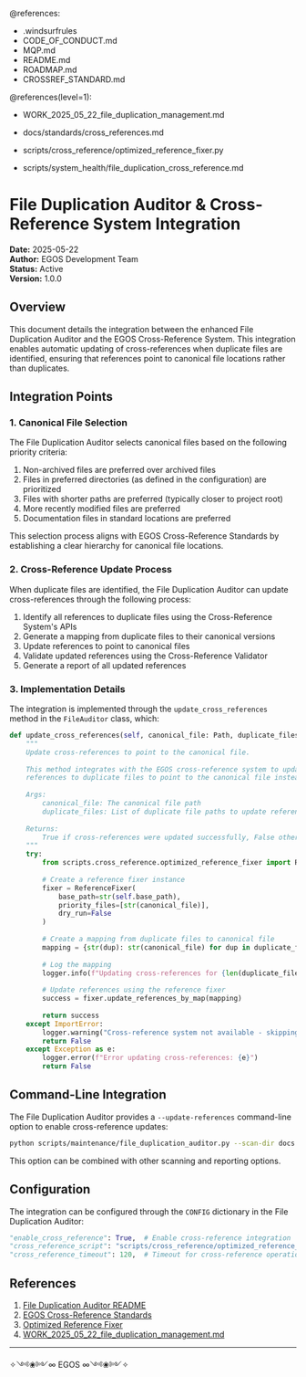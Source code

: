 @references:
- .windsurfrules
- CODE_OF_CONDUCT.md
- MQP.md
- README.md
- ROADMAP.md
- CROSSREF_STANDARD.md

@references(level=1):
  - WORK_2025_05_22_file_duplication_management.md
  - docs/standards/cross_references.md
  - scripts/cross_reference/optimized_reference_fixer.py





  - scripts/system_health/file_duplication_cross_reference.md

# File Duplication Auditor & Cross-Reference System Integration

**Date:** 2025-05-22  
**Author:** EGOS Development Team  
**Status:** Active  
**Version:** 1.0.0

## Overview

This document details the integration between the enhanced File Duplication Auditor and the EGOS Cross-Reference System. This integration enables automatic updating of cross-references when duplicate files are identified, ensuring that references point to canonical file locations rather than duplicates.

## Integration Points

### 1. Canonical File Selection

The File Duplication Auditor selects canonical files based on the following priority criteria:

1. Non-archived files are preferred over archived files
2. Files in preferred directories (as defined in the configuration) are prioritized
3. Files with shorter paths are preferred (typically closer to project root)
4. More recently modified files are preferred
5. Documentation files in standard locations are preferred

This selection process aligns with EGOS Cross-Reference Standards by establishing a clear hierarchy for canonical file locations.

### 2. Cross-Reference Update Process

When duplicate files are identified, the File Duplication Auditor can update cross-references through the following process:

1. Identify all references to duplicate files using the Cross-Reference System's APIs
2. Generate a mapping from duplicate files to their canonical versions
3. Update references to point to canonical files
4. Validate updated references using the Cross-Reference Validator
5. Generate a report of all updated references

### 3. Implementation Details

The integration is implemented through the `update_cross_references` method in the `FileAuditor` class, which:

```python
def update_cross_references(self, canonical_file: Path, duplicate_files: List[Path]) -> bool:
    """
    Update cross-references to point to the canonical file.
    
    This method integrates with the EGOS cross-reference system to update
    references to duplicate files to point to the canonical file instead.
    
    Args:
        canonical_file: The canonical file path
        duplicate_files: List of duplicate file paths to update references for
        
    Returns:
        True if cross-references were updated successfully, False otherwise
    """
    try:
        from scripts.cross_reference.optimized_reference_fixer import ReferenceFixer
        
        # Create a reference fixer instance
        fixer = ReferenceFixer(
            base_path=str(self.base_path),
            priority_files=[str(canonical_file)],
            dry_run=False
        )
        
        # Create a mapping from duplicate files to canonical file
        mapping = {str(dup): str(canonical_file) for dup in duplicate_files}
        
        # Log the mapping
        logger.info(f"Updating cross-references for {len(duplicate_files)} files to point to {canonical_file}")
        
        # Update references using the reference fixer
        success = fixer.update_references_by_map(mapping)
        
        return success
    except ImportError:
        logger.warning("Cross-reference system not available - skipping reference updates")
        return False
    except Exception as e:
        logger.error(f"Error updating cross-references: {e}")
        return False
```

## Command-Line Integration

The File Duplication Auditor provides a `--update-references` command-line option to enable cross-reference updates:

```bash
python scripts/maintenance/file_duplication_auditor.py --scan-dir docs --by-content --update-references
```

This option can be combined with other scanning and reporting options.

## Configuration

The integration can be configured through the `CONFIG` dictionary in the File Duplication Auditor:

```python
"enable_cross_reference": True,  # Enable cross-reference integration
"cross_reference_script": "scripts/cross_reference/optimized_reference_fixer.py",  # Path to cross-reference script
"cross_reference_timeout": 120,  # Timeout for cross-reference operations in seconds
```

## References

1. [File Duplication Auditor README](./README.md)
2. [EGOS Cross-Reference Standards](../../docs/standards/cross_references.md)
3. [Optimized Reference Fixer](../../scripts/cross_reference/optimized_reference_fixer.py)
4. [WORK_2025_05_22_file_duplication_management.md](../../WORK_2025_05_22_file_duplication_management.md)

---

✧༺❀༻∞ EGOS ∞༺❀༻✧